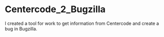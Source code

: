 # Centercode_2_Bugzilla
I created a tool for work to get information from Centercode and create a bug in Bugzilla.
